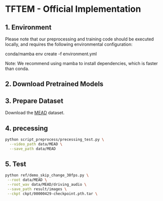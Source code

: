 # TFTEM - Official Implementation

## 1. Environment
Please note that our preprocessing and training code should be executed locally, and requires the following environmental configuration:

conda/mamba env create -f environment.yml

Note: We recommend using mamba to install dependencies, which is faster than conda.

## 2. Download Pretrained Models



## 3. Prepare Dataset

Download the [MEAD](https://wywu.github.io/projects/MEAD/MEAD.html) dataset. 

## 4. precessing
```bash
python script_preprocess/precessing_test.py \
  --video_path data/MEAD \
  --save_path data/MEAD
```

## 5. Test 
```bash
python ref/demo_skip_change_30fps.py \
 --root data/MEAD \
 --root_wav data/MEAD/driving_audio \
 --save_path result/images \
 --ckpt ckpt/00000429-checkpoint.pth.tar \
```
